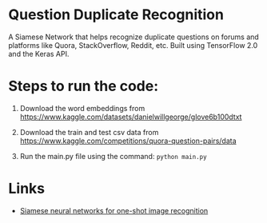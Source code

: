 # Question Duplicate Recognition
A Siamese Network that helps recognize duplicate questions on forums and platforms like Quora, StackOverflow, Reddit, etc. Built using TensorFlow 2.0 and the Keras API.

# Steps to run the code:
1. Download the word embeddings from https://www.kaggle.com/datasets/danielwillgeorge/glove6b100dtxt

2. Download the train and test csv data from https://www.kaggle.com/competitions/quora-question-pairs/data

3. Run the main.py file using the command: 
```python main.py``` 

# Links
- [Siamese neural networks for one-shot image recognition](https://paperswithcode.com/paper/siamese-neural-networks-for-one-shot-image)